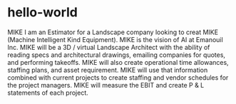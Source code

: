 # hello-world
MIKE
I am an Estimator for a Landscape company looking to creat MIKE (Machine Intelligent Kind Equipment).
MIKE is the vision of AI at Emanouil Inc.  MIKE will be a 3D / virtual Landscape Architect with the ability of reading specs and architectural drawings, emailing companies for quotes, and performing takeoffs.  MIKE will also create operational time allowances, staffing plans, and asset requirement.  MIKE will use that information combined with current projects to create staffing and vendor schedules for the project managers. MIKE will measure the EBIT and create P & L statements of each project. 
